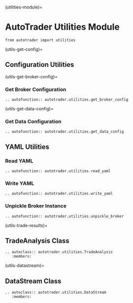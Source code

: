 (utilities-module)=
# AutoTrader Utilities Module
`from autotrader import utilities`

(utils-get-config)=
## Configuration Utilities

(utils-get-broker-config)=
### Get Broker Configuration 
```{eval-rst}
.. autofunction:: autotrader.utilities.get_broker_config
```

(utils-get-data-config)=
### Get Data Configuration 
```{eval-rst}
.. autofunction:: autotrader.utilities.get_data_config
```



## YAML Utilities

### Read YAML
```{eval-rst}
.. autofunction:: autotrader.utilities.read_yaml
```


### Write YAML
```{eval-rst}
.. autofunction:: autotrader.utilities.write_yaml
```



### Unpickle Broker Instance 
```{eval-rst}
.. autofunction:: autotrader.utilities.unpickle_broker
```


(utils-trade-results)=
## TradeAnalysis Class
```{eval-rst}
.. autoclass:: autotrader.utilities.TradeAnalysis
   :members:
```


(utils-datastream)=
## DataStream Class
```{eval-rst}
.. autoclass:: autotrader.utilities.DataStream
   :members:
```
